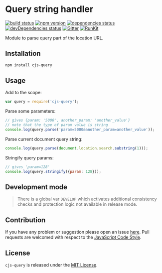 Query string handler
====================

[![build status](https://img.shields.io/travis/cjssdk/query.svg?style=flat-square)](https://travis-ci.org/cjssdk/query)
[![npm version](https://img.shields.io/npm/v/cjs-query.svg?style=flat-square)](https://www.npmjs.com/package/cjs-query)
[![dependencies status](https://img.shields.io/david/cjssdk/query.svg?style=flat-square)](https://david-dm.org/cjssdk/query)
[![devDependencies status](https://img.shields.io/david/dev/cjssdk/query.svg?style=flat-square)](https://david-dm.org/cjssdk/query?type=dev)
[![Gitter](https://img.shields.io/badge/gitter-join%20chat-blue.svg?style=flat-square)](https://gitter.im/DarkPark/cjssdk)
[![RunKit](https://img.shields.io/badge/RunKit-try-yellow.svg?style=flat-square)](https://runkit.com/npm/cjs-query)


Module to parse query part of the location URL.


## Installation ##

```bash
npm install cjs-query
```


## Usage ##

Add to the scope:

```js
var query = require('cjs-query');
```

Parse some parameters:

```js
// gives {param: '5000', another_param: 'another_value'}
// note that the type of param value is string
console.log(query.parse('param=5000&another_param=another_value'));
```

Parse current document query string:

```js
console.log(query.parse(document.location.search.substring(1)));
```

Stringify query params:

```js
// gives 'param=128'
console.log(query.stringify({param: 128}));
```


## Development mode ##

> There is a global var `DEVELOP` which activates additional consistency checks and protection logic not available in release mode.


## Contribution ##

If you have any problem or suggestion please open an issue [here](https://github.com/cjssdk/query/issues).
Pull requests are welcomed with respect to the [JavaScript Code Style](https://github.com/DarkPark/jscs).


## License ##

`cjs-query` is released under the [MIT License](license.md).
